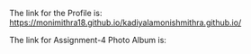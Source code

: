 The link for the Profile is: https://monimithra18.github.io/kadiyalamonishmithra.github.io/

The link for Assignment-4 Photo Album is: 
